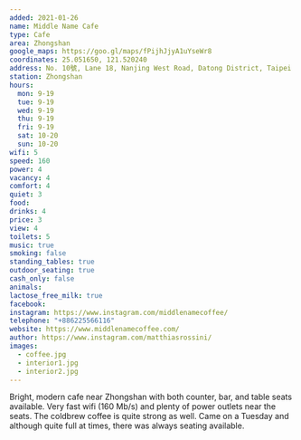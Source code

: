 ```yaml
---
added: 2021-01-26
name: Middle Name Cafe
type: Cafe
area: Zhongshan
google_maps: https://goo.gl/maps/fPijhJjyA1uYseWr8
coordinates: 25.051650, 121.520240
address: No. 10號, Lane 18, Nanjing West Road, Datong District, Taipei City, 103
station: Zhongshan
hours:
  mon: 9-19
  tue: 9-19
  wed: 9-19
  thu: 9-19
  fri: 9-19
  sat: 10-20
  sun: 10-20
wifi: 5
speed: 160
power: 4
vacancy: 4
comfort: 4
quiet: 3
food: 
drinks: 4
price: 3
view: 4
toilets: 5
music: true
smoking: false
standing_tables: true
outdoor_seating: true
cash_only: false
animals: 
lactose_free_milk: true
facebook: 
instagram: https://www.instagram.com/middlenamecoffee/
telephone: "+886225566116"
website: https://www.middlenamecoffee.com/
author: https://www.instagram.com/matthiasrossini/
images:
  - coffee.jpg
  - interior1.jpg
  - interior2.jpg
---
```


Bright, modern cafe near Zhongshan with both counter, bar, and table seats available. Very fast wifi (160 Mb/s) and plenty of power outlets near the seats. The coldbrew coffee is quite strong as well. Came on a Tuesday and although quite full at times, there was always seating available. 